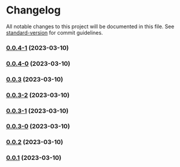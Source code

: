 # Changelog

All notable changes to this project will be documented in this file. See [standard-version](https://github.com/conventional-changelog/standard-version) for commit guidelines.

### [0.0.4-1](https://github.com/linzeguang/cra-redux-ts/compare/v0.0.4-0...v0.0.4-1) (2023-03-10)

### [0.0.4-0](https://github.com/linzeguang/cra-redux-ts/compare/v0.0.3...v0.0.4-0) (2023-03-10)

### [0.0.3](https://github.com/linzeguang/cra-redux-ts/compare/v0.0.3-2...v0.0.3) (2023-03-10)

### [0.0.3-2](https://github.com/linzeguang/cra-redux-ts/compare/v0.0.3-1...v0.0.3-2) (2023-03-10)

### [0.0.3-1](https://github.com/linzeguang/cra-redux-ts/compare/v0.0.3-0...v0.0.3-1) (2023-03-10)

### [0.0.3-0](https://github.com/linzeguang/cra-redux-ts/compare/v0.0.2...v0.0.3-0) (2023-03-10)

### [0.0.2](https://github.com/linzeguang/cra-redux-ts/compare/v0.0.1...v0.0.2) (2023-03-10)

### [0.0.1](https://github.com/linzeguang/cra-redux-ts/compare/v0.0.1-3...v0.0.1) (2023-03-10)
